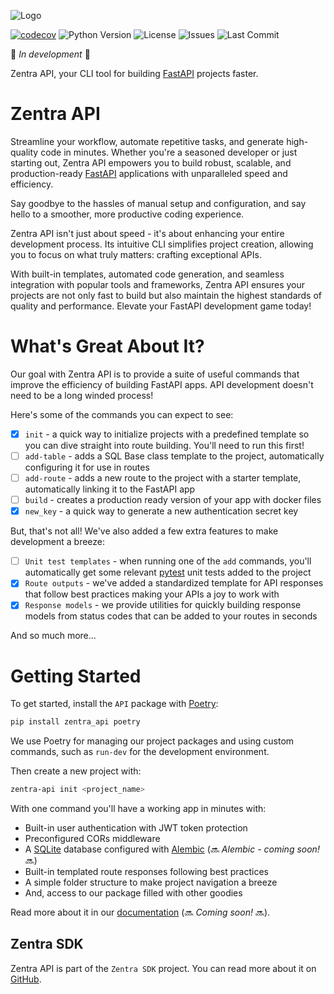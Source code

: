 
![Logo](assets/logo.jpg)

[![codecov](https://codecov.io/github/Achronus/zentra-api/graph/badge.svg?token=Y2G1RM4WFO)](https://codecov.io/github/Achronus/zentra-api)
![Python Version](https://img.shields.io/pypi/pyversions/zentra-api)
![License](https://img.shields.io/github/license/Achronus/zentra-api)
![Issues](https://img.shields.io/github/issues/Achronus/zentra-api)
![Last Commit](https://img.shields.io/github/last-commit/Achronus/zentra-api)


🚧 _In development_ 🚧

Zentra API, your CLI tool for building [FastAPI](https://fastapi.tiangolo.com/) projects faster.

# Zentra API

Streamline your workflow, automate repetitive tasks, and generate high-quality code in minutes. Whether you're a seasoned developer or just starting out, Zentra API empowers you to build robust, scalable, and production-ready [FastAPI](https://fastapi.tiangolo.com/) applications with unparalleled speed and efficiency. 

Say goodbye to the hassles of manual setup and configuration, and say hello to a smoother, more productive coding experience.

Zentra API isn't just about speed - it's about enhancing your entire development process. Its intuitive CLI simplifies project creation, allowing you to focus on what truly matters: crafting exceptional APIs. 

With built-in templates, automated code generation, and seamless integration with popular tools and frameworks, Zentra API ensures your projects are not only fast to build but also maintain the highest standards of quality and performance. Elevate your FastAPI development game today!

# What's Great About It?

Our goal with Zentra API is to provide a suite of useful commands that improve the efficiency of building FastAPI apps. API development doesn't need to be a long winded process!

Here's some of the commands you can expect to see:

- [X] `init` - a quick way to initialize projects with a predefined template so you can dive straight into route building. You'll need to run this first!
- [ ] `add-table` - adds a SQL Base class template to the project, automatically configuring it for use in routes
- [ ] `add-route` - adds a new route to the project with a starter template, automatically linking it to the FastAPI app
- [ ] `build` - creates a production ready version of your app with docker files
- [X] `new_key` - a quick way to generate a new authentication secret key

But, that's not all! We've also added a few extra features to make development a breeze:

- [ ] `Unit test templates` - when running one of the `add` commands, you'll automatically get some relevant [pytest](https://docs.pytest.org/en/stable/) unit tests added to the project
- [X] `Route outputs` - we've added a standardized template for API responses that follow best practices making your APIs a joy to work with
- [X] `Response models` - we provide utilities for quickly building response models from status codes that can be added to your routes in seconds

And so much more...

# Getting Started

To get started, install the `API` package with [Poetry](https://python-poetry.org/):

```bash
pip install zentra_api poetry
```

We use Poetry for managing our project packages and using custom commands, such as `run-dev` for the development environment.

Then create a new project with:

```bash
zentra-api init <project_name>
```

With one command you'll have a working app in minutes with:

- Built-in user authentication with JWT token protection
- Preconfigured CORs middleware
- A [SQLite](https://www.sqlite.org/) database configured with [Alembic](https://alembic.sqlalchemy.org/en/latest/) (🔜 _Alembic - coming soon!_ 🔜)
- Built-in templated route responses following best practices
- A simple folder structure to make project navigation a breeze
- And, access to our package filled with other goodies

Read more about it in our [documentation](#) (🔜 _Coming soon!_ 🔜).

## Zentra SDK

Zentra API is part of the `Zentra SDK` project. You can read more about it on [GitHub](https://github.com/Achronus/zentra).
